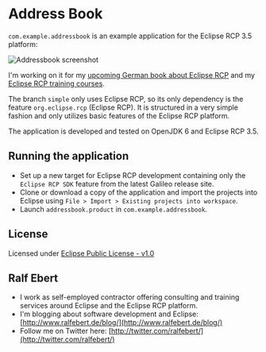 # Address Book

`com.example.addressbook` is an example application for the Eclipse RCP 3.5 platform:

![Addressbook screenshot](/ralfebert/addressbook/raw/simple/doc/screenshots/addressbook_01.png)

I'm working on it for my [upcoming German book about Eclipse RCP](http://www.ralfebert.de/rcpbuch/) and my [Eclipse RCP training courses](http://www.ralfebert.de/seminare/rcp/).

The branch `simple` only uses Eclipse RCP, so its only dependency is the feature `org.eclipse.rcp` (Eclipse RCP). It is structured in a very simple fashion and only utilizes basic features of the Eclipse RCP platform.

The application is developed and tested on OpenJDK 6 and Eclipse RCP 3.5.

## Running the application

* Set up a new target for Eclipse RCP development containing only the `Eclipse RCP SDK` feature from the latest Galileo release site.
* Clone or download a copy of the application and import the projects into Eclipse using `File > Import > Existing projects into workspace`.
* Launch `addressbook.product` in `com.example.addressbook`.

## License

Licensed under [Eclipse Public License - v1.0](http://www.eclipse.org/legal/epl-v10.html)

## Ralf Ebert

* I work as self-employed contractor offering consulting and training services around Eclipse and the Eclipse RCP platform.
* I'm blogging about software development and Eclipse: [http://www.ralfebert.de/blog/](http://www.ralfebert.de/blog/)
* Follow me on Twitter here: [http://twitter.com/ralfebert/](http://twitter.com/ralfebert/)
